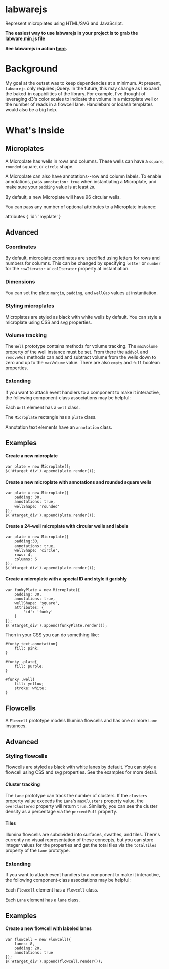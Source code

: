 # labwarejs
Represent microplates using HTML/SVG and JavaScript.

**The easiest way to use labwarejs in your project is to grab the labware.min.js file**

**See labwarejs in action [here](https://deeseedee.github.io/ "Examples").**

# Background

My goal at the outset was to keep dependencies at a minimum. At present, `labwarejs` only requires jQuery. In the future, this may change as I expand the baked-in capabilities of the library. For example, I've thought of leveraging d3's color scales to indicate the volume in a microplate well or the number of reads in a flowcell lane. Handlebars or lodash templates would also be a big help. 

# What's Inside

## Microplates

A Microplate has wells in rows and columns. These wells can have a `square`, `rounded` square, or `circle` shape. 

A Microplate can also have annotations--row and column labels. To enable annotations, pass `annotation: true` when instantiating a Microplate, and make sure your `padding` value is at least `20`.

By default, a new Microplate will have 96 circular wells.

You can pass any number of optional attributes to a Microplate instance:

   attributes {
      'id': 'myplate'
   }

## Advanced

### Coordinates

By default, microplate coordinates are specified using letters for rows and numbers for columns. This can be changed by specifying `letter` or `number` for the `rowIterator` or `colIterator` property at instantiation.

### Dimensions

You can set the plate `margin`, `padding`, and `wellGap` values at instantiation.

### Styling microplates

Microplates are styled as black with white wells by default. You can style a microplate using CSS and svg properties.

### Volume tracking

The `Well` prototype contains methods for volume tracking. The `maxVolume` property of the well instance must be set. From there the `addVol` and `removeVol` methods can add and subtract volume from the wells down to zero and up to the `maxVolume` value. There are also `empty` and `full` boolean properties.

### Extending 

If you want to attach event handlers to a component to make it interactive, the following component-class associations may be helpful:

Each `Well` element has a `well` class.

The `Microplate` rectangle has a `plate` class.

Annotation text elements have an `annotation` class.

## Examples

#### Create a new microplate

    var plate = new Microplate();
    $('#target_div').append(plate.render());
    
#### Create a new microplate with annotations and rounded square wells

    var plate = new Microplate({
        padding: 30,
        annotations: true,
        wellShape: 'rounded'
    });
    $('#target_div').append(plate.render());
    
#### Create a 24-well microplate with circular wells and labels

    var plate = new Microplate({
        padding:30,
        annotations: true,
        wellShape: 'circle',
        rows: 4,
        columns: 6
    });
    $('#target_div').append(plate.render());
    
#### Create a microplate with a special ID and style it garishly

    var funkyPlate = new Microplate({
        padding: 30,
        annotations: true,
        wellShape: 'square',
        attributes: {
            'id': 'funky'
        }
    });
	$('#target_div').append(funkyPlate.render());
    
Then in your CSS you can do something like:

    #funky text.annotation{
        fill: pink;
    }
    
    #funky .plate{
        fill: purple;
    }
    
    #funky .well{
        fill: yellow;
        stroke: white;
    }

## Flowcells

A `Flowcell` prototype models Illumina flowcells and has one or more `Lane` instances.

## Advanced

### Styling flowcells

Flowcells are styled as black with white lanes by default. You can style a flowcell using CSS and svg properties. See the examples for more detail.

#### Cluster tracking

The `Lane` prototype can track the number of clusters. If the `clusters` property value exceeds the `Lane`'s `maxClusters` property value, the `overClustered` property will return `true`. Similarly, you can see the cluster density as a percentage via the `percentFull` property.

#### Tiles

Illumina flowcells are subdivided into surfaces, swathes, and tiles. There's currently no visual representation of these concepts, but you can store integer values for the properties and get the total tiles via the `totalTiles` property of the `Lane` prototype.

### Extending 

If you want to attach event handlers to a component to make it interactive, the following component-class associations may be helpful:

Each `Flowcell` element has a `flowcell` class.

Each `Lane` element has a `lane` class.

## Examples

#### Create a new flowcell with labeled lanes

    var flowcell = new Flowcell({
		lanes: 8,
		padding: 20,
		annotations: true
	});
	$('#target_div').append(flowcell.render());